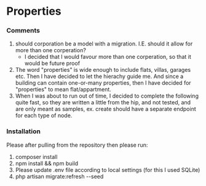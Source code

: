 Properties
=====

### Comments
1. should corporation be a model with a migration. I.E. should it allow for more than one corperation? 
   * I decided that I would favour more than one corperation, so that it would be future proof
2. The word "properties" is wide enough to include flats, villas, garages etc. Then I have decided to let the hierachy
   guide me. And since a building can contain one-or-many properties, then I have decided for "properties" to mean 
   flat/appartment.
3. When I was about to run out of time, I decided to complete the following quite fast, so they are written a little from
   the hip, and not tested, and are only meant as samples, ex. create should have a separate endpoint for each type of node.


### Installation

Please after pulling from the repository then please run:
1. composer install
2. npm install && npm build
3. Please update .env file according to local settings (for this I used SQLite)
4. php artisan migrate:refresh --seed 
